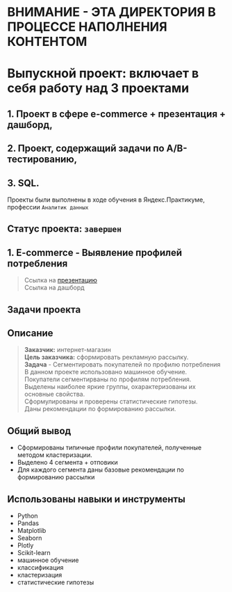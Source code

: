 # ВНИМАНИЕ - ЭТА ДИРЕКТОРИЯ В ПРОЦЕССЕ НАПОЛНЕНИЯ КОНТЕНТОМ
# Выпускной проект: включает в себя работу над 3 проектами 

## 1. Проект в сфере e-commerce + презентация + дашборд,  
## 2. Проект, содержащий задачи по A/B-тестированию,
## 3. SQL.
Проекты были выполнены в ходе обучения в Яндекс.Практикуме, профессии `Аналитик данных`
## Статус проекта: `завершен`
##  1. E-commerce - Выявление профилей потребления
> Ссылка на [презентацию](https://drive.google.com/file/d/1mnMKy7NEOJ5mRBE3yqu3MATqQr-WOiFs/view?usp=sharing)       
> Ссылка на дашборд   
## Задачи проекта
## Описание
> **Заказчик:** интернет-магазин    
> **Цель заказчика:** сформировать рекламную рассылку.   
> **Задача** - Сегментировать покупателей по профилю потребления   
> В данном проекте использовано машинное обучение.        
> Покупатели сегментирваны по профилям потребления.    
> Выделены наиболее яркие группы, охарактеризованы их основные свойства.   
> Сформулированы и проверены статистические гипотезы.   
> Даны рекомендации по формированию рассылки.
## Общий вывод
*  Сформированы типичные профили покупателей, полученные методом кластеризации.   
*  Выделено 4 сегмента + отповики   
*  Для каждого сегмента даны базовые рекомендации по формированию рассылки    

##  Использованы навыки и инструменты
* Python
* Pandas
* Matplotlib
* Seaborn
* Plotly
* Scikit-learn
* машинное обучение
* классификация
* кластеризация
* статистические гипотезы
